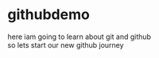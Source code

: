# githubdemo
here iam going to learn about git and github 
<br>
so lets start our new github journey
